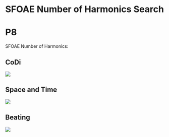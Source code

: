 SFOAE Number of Harmonics Search
================

# P8

SFOAE Number of Harmonics:

## CoDi

![](../figures/sfoae_num_harmonics/_CoDi-1.png)<!-- -->

## Space and Time

![](../figures/sfoae_num_harmonics/_Spacetime-1.png)<!-- -->

## Beating

![](../figures/sfoae_num_harmonics/_Beating-1.png)<!-- -->
